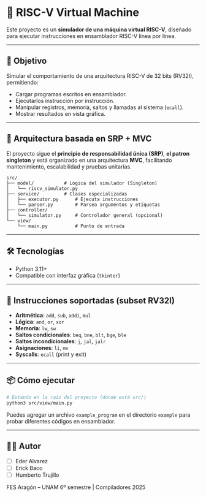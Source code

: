 
# 🧠 RISC-V Virtual Machine

Este proyecto es un **simulador de una máquina virtual RISC-V**, diseñado para ejecutar instrucciones en ensamblador RISC-V línea por línea. 

---

## 🚀 Objetivo

Simular el comportamiento de una arquitectura RISC-V de 32 bits (RV32I), permitiendo:

* Cargar programas escritos en ensamblador.
* Ejecutarlos instrucción por instrucción.
* Manipular registros, memoria, saltos y llamadas al sistema (`ecall`).
* Mostrar resultados en vista gráfica.

---

## 🧱 Arquitectura basada en SRP + MVC

El proyecto sigue el **principio de responsabilidad única (SRP)**, **el patron singleton** y está organizado en una arquitectura **MVC**, facilitando mantenimiento, escalabilidad y pruebas unitarias.

```
src/
├── model/           # Lógica del simulador (Singleton)
│   └── riscv_simulator.py
├── service/         # Clases especializadas
│   ├── executor.py      # Ejecuta instrucciones
│   └── parser.py        # Parsea argumentos y etiquetas
├── controller/
│   └── simulator.py     # Controlador general (opcional)
└── view/
    └── main.py          # Punto de entrada
```

---

## 🛠️ Tecnologías

* Python 3.11+
* Compatible con interfaz gráfica (`tkinter`) 

---

## 🧪 Instrucciones soportadas (subset RV32I)

* **Aritmética**: `add`, `sub`, `addi`, `mul`
* **Lógica**: `and`, `or`, `xor`
* **Memoria**: `lw`, `sw`
* **Saltos condicionales**: `beq`, `bne`, `blt`, `bge`, `ble`
* **Saltos incondicionales**: `j`, `jal`, `jalr`
* **Asignaciones**: `li`, `mv`
* **Syscalls**: `ecall` (print y exit)

---

## 📦 Cómo ejecutar

```bash
# Estando en la raíz del proyecto (donde está src/)
python3 src/view/main.py
```

Puedes agregar un archivo `example_program` en el directorio `example` para probar diferentes códigos en ensamblador.

---

## 👨‍💻 Autor

* [ ] Eder Alvarez
* [ ] Erick Baco
* [ ] Humberto Trujillo

FES Aragón – UNAM
6º semestre | Compiladores 2025
